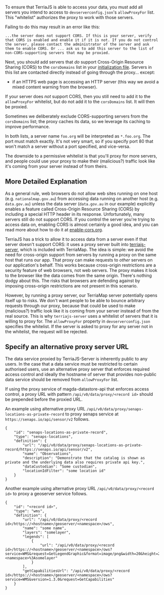 To ensure that TerriaJS is able to access your data, you must add all servers you intend to access to `devserverconfig.json`'s `allowProxyFor` list. This "whitelist" authorizes the proxy to work with those servers.

Failing to do this may result in an error like this:

`...the server does not support CORS. If this is your server, verify that CORS is enabled and enable it if it is not. If you do not control the server, please contact the administrator of the server and ask them to enable CORS. Or ... ask us to add this server to the list of non-CORS-supporting servers that may be proxied.`

Next, you should add servers that *do* support Cross-Origin Resource Sharing (CORS) to the `corsDomains` list in your [initialization file](../customizing/initialization-files.md). Servers in this list are contacted directly instead of going through the proxy... except:

* if an HTTPS web page is accessing an HTTP server (this way we avoid a mixed content warning from the browser).

If your server does *not* support CORS, then you still need to add it to the `allowProxyFor` whitelist, but do not add it to the `corsDomains` list. It will then be proxied.

Sometimes we deliberately exclude CORS-supporting servers from the `corsDomains` list; the proxy caches its data, so we leverage its caching to improve performance.

In both lists, a server name `foo.org` will be interpreted as `*.foo.org`. The port must match exactly. It's not very smart, so if you specify port 80 that won't match a server without a port specified, and vice-versa.

The downside to a permissive whitelist is that you'll proxy for more servers, and people could use your proxy to make their (malicious?) traffic look like it's coming from your server instead of from theirs.

## More Detailed Explanation

As a general rule, web browsers do not allow web sites running on one host (e.g. `nationalmap.gov.au`) from accessing data running on another host (e.g. `data.gov.au`) unless the data server (`data.gov.au` in our example) explicitly enables a feature called Cross-Origin Resource Sharing (CORS) by including a special HTTP header in its response.  Unfortunately, many servers still do not support CORS.  If you control the server you're trying to access data on, enabling CORS is almost certainly a good idea, and you can read more about how to do it at [enable-cors.org](http://enable-cors.org/).

TerriaJS has a trick to allow it to access data from a server even if that server doesn't support CORS: it uses a proxy server built into [terriajs-server](https://github.com/TerriaJS/terriajs-server), which is included with TerriaMap.  The idea is simple: we avoid the need for cross-origin support from servers by running a proxy on the same host that runs our app.  That proxy can make requests to _other_ servers on our application's behalf.  This works because cross-origin restrictions are a security feature of web browsers, not web servers.  The proxy makes it look to the browser like the data comes from the same origin.  There's nothing dodgy about this.  The risks that browsers are defending against by imposing cross-origin restrictions are not present in this scenario.

However, by running a proxy server, our TerriaMap server potentially opens itself up to risks.  We don't want people to be able to bounce arbitrary requests through our proxy, because that could be used to make (malicious?) traffic look like it is coming from your server instead of from the real source.  This is why `terriajs-server` uses a whitelist of servers that it is willing to proxy for.  The `allowProxyFor` property in `devserverconfig.json` specifies the whitelist.  If the server is asked to proxy for any server not in the whitelist, the request will be rejected.

## Specify an alternative proxy server URL

The data service proxied by TerriaJS-Server is inherently public to any users. In the case that a data service must be restricted to certain authorised users, use an alternative proxy server that enforces required access control and ideally the hostname of server that provides non-public data service should be removed from `allowProxyFor` list.

If using the proxy service of magda-datastore-api that enforces access control, a proxy URL with pattern `/api/v0/data/proxy/<record id>` should be prepended before the proxied URL. 

An example using alternative proxy URL `/api/v0/data/proxy/senaps-locations-as-private-record` to proxy senaps service at `https://senaps.io/api/sensor/v2` follows.

```
{
    "id": "senaps-locations-as-private-record",
    "type": "senaps-locations",
    "definition": {
        "url": "/api/v0/data/proxy/senaps-locations-as-private-record/https://senaps.io/api/sensor/v2",
        "name": "Observations",
        "description": "Demonstrate that the catalog is shown as private and the underlying data also requires private api key.",
        "dataCustodian": "Some custodian",
        "locationIdFilter": "some location id"
    }
}
```

Another example using alternative proxy URL `/api/v0/data/proxy/<record id>` to proxy a geoserver service follows.

```
{
    "id": "<record id>",
    "type": "wms",
    "definition": {
        "url": "/api/v0/data/proxy/<record id>/https://<hostname>/geoserver/<namespace>/ows",
        "name": "some name",
        "layers": "somelayer",
        "legends": [
            {
                "url": "/api/v0/data/proxy/<record id>/https://<hostname>/geoserver/<namespace>/ows?service=WMS&request=GetLegendGraphic&format=image/png&width=20&height=20&layer=<namespace>%3Asomelayer"
            }
        ],
        "getCapabilitiesUrl": "/api/v0/data/proxy/<record id>/https://<hostname>/geoserver/<namespace>/ows?service=WMS&version=1.3.0&request=GetCapabilities"
    }
}
```
